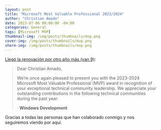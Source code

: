 ```yaml
---
layout: post
title: "Microsoft Most Valuable Professional 2023/2024"
author: "Christian Amado"
date: 2023-07-06 00:00:00 -04:00
categories: General
tags: [Microsoft MVP]
thumbnail-img: /img/posts/thumbnails/mvp.png
cover-img: /img/posts/thumbnails/mvp.png
share-img: /img/posts/thumbnails/mvp.png
---
```


[Llegó la renovación por otro año más (van 9)](https://mvp.microsoft.com/en-us/PublicProfile/5001273):  

<!--more-->

> Dear Christian Amado,
> 
> We’re once again pleased to present you with the 2023-2024 Microsoft Most Valuable Professional (MVP) award in recognition of your exceptional technical community leadership. We appreciate your outstanding contributions in the following technical communities during the past year:
> 
> · **Windows Development**

Gracias a todas las personas que han colaborado conmigo y nos seguiremos viendo por aquí.
